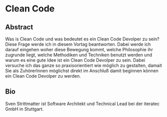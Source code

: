 # Clean Code

## Abstract

Was is  Clean Code und was  bedeutet es ein  Clean Code Devolper zu  sein? Diese
Frage werde  ich in diesem Vortag  beantworten. Dabei werde ich  darauf eingehen
woher  diese  Bewegung kommt,  welche  Philosophie  ihr zugrunde  liegt,  welche
Methodiken und  Techniken benutzt  werden und  warum es eine  gute Idee  ist ein
Clean Code  Devolper zu sein. Dabei  versuche ich das ganze  so praxisorientiert
wie  möglich zu  gestalten,  damait  Sie als  ZuhörerInnen  möglichst direkt  im
Anschluß damit beginnen können ein Clean Code Devolper zu werden.

## Bio

Sven Strittmatter ist Software Architekt und Technical Lead bei der iteratec GmbH 
in Stuttgart.